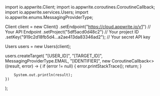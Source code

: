 import io.appwrite.Client;
import io.appwrite.coroutines.CoroutineCallback;
import io.appwrite.services.Users;
import io.appwrite.enums.MessagingProviderType;

Client client = new Client()
    .setEndpoint("https://cloud.appwrite.io/v1") // Your API Endpoint
    .setProject("5df5acd0d48c2") // Your project ID
    .setKey("919c2d18fb5d4...a2ae413da83346ad2"); // Your secret API key

Users users = new Users(client);

users.createTarget(
    "[USER_ID]",
    "[TARGET_ID]",
    MessagingProviderType.EMAIL,
    "[IDENTIFIER]",
    new CoroutineCallback<>((result, error) -> {
        if (error != null) {
            error.printStackTrace();
            return;
        }

        System.out.println(result);
    })
);
